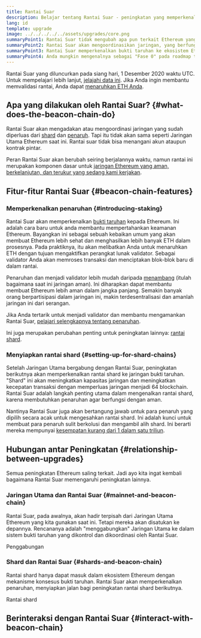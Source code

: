 ```yaml
---
title: Rantai Suar
description: Belajar tentang Rantai Suar - peningkatan yang memperkenalkan bukti taruhan Ethereum.
lang: id
template: upgrade
image: ../../../../../assets/upgrades/core.png
summaryPoint1: Rantai Suar tidak mengubah apa pun terkait Ethereum yang kita gunakan saat ini.
summaryPoint2: Rantai Suar akan mengoordinasikan jaringan, yang berfungsi sebagai lapisan konsensus.
summaryPoint3: Rantai Suar memperkenalkan bukti taruhan ke ekosistem Ethereum.
summaryPoint4: Anda mungkin mengenalnya sebagai "Fase 0" pada roadmap teknis.
---
```


<UpgradeStatus isShipped dateKey="page-upgrades-beacon-date">
    Rantai Suar yang diluncurkan pada siang hari, 1 Desember 2020 waktu UTC. Untuk mempelajari lebih lanjut, <a href="https://beaconscan.com/">jelajahi data ini</a>. Jika Anda ingin membantu memvalidasi rantai, Anda dapat <a href="/staking/">menaruhkan ETH Anda</a>.
</UpgradeStatus>

## Apa yang dilakukan oleh Rantai Suar? {#what-does-the-beacon-chain-do}

Rantai Suar akan mengadakan atau mengoordinasi jaringan yang sudah diperluas dari [shard](/roadmap/danksharding/) dan [penaruh](/staking/). Tapi itu tidak akan sama seperti <GlossaryTooltip termKey="mainnet">Jaringan Utama Ethereum</GlossaryTooltip> saat ini. Rantai suar tidak bisa menangani akun ataupun kontrak pintar.

Peran Rantai Suar akan berubah seiring berjalannya waktu, namun rantai ini merupakan komponen dasar untuk [jaringan Ethereum yang aman, berkelanjutan, dan terukur yang sedang kami kerjakan](/roadmap/vision/).

## Fitur-fitur Rantai Suar {#beacon-chain-features}

### Memperkenalkan penaruhan {#introducing-staking}

Rantai Suar akan memperkenalkan [bukti taruhan](/developers/docs/consensus-mechanisms/pos/) kepada Ethereum. Ini adalah cara baru untuk anda membantu mempertahankan keamanan Ethereum. Bayangkan ini sebagai sebuah kebaikan umum yang akan membuat Ethereum lebih sehat dan menghasilkan lebih banyak ETH dalam prosesnya. Pada praktiknya, itu akan melibatkan Anda untuk menaruhkan ETH dengan tujuan mengaktifkan perangkat lunak validator. Sebagai validator Anda akan memroses transaksi dan menciptakan blok-blok baru di dalam rantai.

Penaruhan dan menjadi validator lebih mudah daripada [menambang](/developers/docs/mining/) (itulah bagaimana saat ini jaringan aman). Ini diharapkan dapat membantu membuat Ethereum lebih aman dalam jangka panjang. Semakin banyak orang berpartisipasi dalam jaringan ini, makin terdesentralisasi dan amanlah jaringan ini dari serangan.

<InfoBanner emoji=":money_bag:">
Jika Anda tertarik untuk menjadi validator dan membantu mengamankan Rantai Suar, <a href="/staking/">pelajari selengkapnya tentang penaruhan</a>.
</InfoBanner>

Ini juga merupakan perubahan penting untuk peningkatan lainnya: [rantai shard](/roadmap/danksharding/).

### Menyiapkan rantai shard {#setting-up-for-shard-chains}

Setelah Jaringan Utama bergabung dengan Rantai Suar, peningkatan berikutnya akan memperkenalkan rantai shard ke jaringan bukti taruhan. "Shard" ini akan meningkatkan kapasitas jaringan dan meningkatkan kecepatan transaksi dengan memperluas jaringan menjadi 64 blockchain. Rantai Suar adalah langkah penting utama dalam mengenalkan rantai shard, karena membutuhkan penaruhan agar berfungsi dengan aman.

Nantinya Rantai Suar juga akan bertangung jawab untuk para penaruh yang dipilih secara acak untuk mengesahkan rantai shard. Ini adalah kunci untuk membuat para penaruh sulit berkolusi dan mengambil alih shard. Ini berarti mereka mempunyai [kesempatan kurang dari 1 dalam satu triliun](https://medium.com/@chihchengliang/minimum-committee-size-explained-67047111fa20).

## Hubungan antar Peningkatan {#relationship-between-upgrades}

Semua peningkatan Ethereum saling terkait. Jadi ayo kita ingat kembali bagaimana Rantai Suar memengaruhi peningkatan lainnya.

### Jaringan Utama dan Rantai Suar {#mainnet-and-beacon-chain}

Rantai Suar, pada awalnya, akan hadir terpisah dari Jaringan Utama Ethereum yang kita gunakan saat ini. Tetapi mereka akan disatukan ke depannya. Rencananya adalah "menggabungkan" Jaringan Utama ke dalam sistem bukti taruhan yang dikontrol dan dikoordinasi oleh Rantai Suar.

<ButtonLink to="/roadmap/merge/">
    Penggabungan
</ButtonLink>

### Shard dan Rantai Suar {#shards-and-beacon-chain}

Rantai shard hanya dapat masuk dalam ekosistem Ethereum dengan mekanisme konsesus bukti taruhan. Rantai Suar akan memperkenalkan penaruhan, menyiapkan jalan bagi peningkatan rantai shard berikutnya.

<ButtonLink to="/roadmap/danksharding/">
    Rantai shard
</ButtonLink>

<Divider />

## Berinteraksi dengan Rantai Suar {#interact-with-beacon-chain}

<BeaconChainActions />
